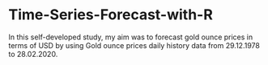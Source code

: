 # Time-Series-Forecast-with-R

In this self-developed study, my aim was to forecast gold ounce prices in terms of USD by using Gold ounce prices daily history data from 29.12.1978 to 28.02.2020.
